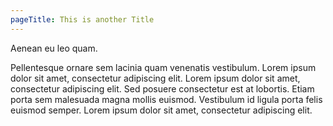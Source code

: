 ```yaml
---
pageTitle: This is another Title
---
```


Aenean eu leo quam.

Pellentesque ornare sem lacinia quam venenatis vestibulum. Lorem ipsum dolor sit amet, consectetur adipiscing elit. Lorem ipsum dolor sit amet, consectetur adipiscing elit. Sed posuere consectetur est at lobortis. Etiam porta sem malesuada magna mollis euismod. Vestibulum id ligula porta felis euismod semper. Lorem ipsum dolor sit amet, consectetur adipiscing elit.
